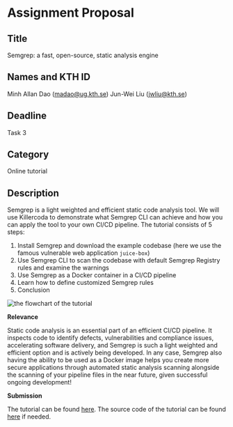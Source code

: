 # Assignment Proposal

## Title
Semgrep: a fast, open-source, static analysis engine


## Names and KTH ID
Minh Allan Dao (madao@ug.kth.se)
Jun-Wei Liu (jwliu@kth.se)

## Deadline
Task 3

## Category
Online tutorial

## Description
Semgrep is a light weighted and efficient static code analysis tool. We will use Killercoda to demonstrate what Semgrep CLI can achieve and how you can apply the tool to your own CI/CD pipeline. The tutorial consists of 5 steps:
1. Install Semgrep and download the example codebase (here we use the famous vulnerable web application `juice-box`)
2. Use Semgrep CLI to scan the codebase with default Semgrep Registry rules and examine the warnings
3. Use Semgrep as a Docker container in a CI/CD pipeline
4. Learn how to define customized Semgrep rules
5. Conclusion

![the flowchart of the tutorial](https://github.com/Letuvertia/devops-course/blob/online-tutorial-dl3/contributions/executable-tutorial/madao-jwliu/tutorial-flowchart.png?raw=true)

**Relevance**

Static code analysis is an essential part of an efficient CI/CD pipeline. It inspects code to identify defects, vulnerabilities and compliance issues, accelerating software delivery, and Semgrep is such a light weighted and efficient option and is actively being developed. In any case, Semgrep also having the ability to be used as a Docker image helps you create more secure applications through automated static analysis scanning alongside the scanning of your pipeline files in the near future, given successful ongoing development!

**Submission**

The tutorial can be found [here](https://killercoda.com/aldao/scenario/Semgrep). The source code of the tutorial can be found [here](https://github.com/allandao/KTH-DevOps-Tutorial-Killercoda) if needed.
